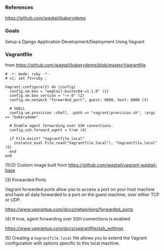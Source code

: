
### References

https://github.com/wagtail/bakerydemo


### Goals

Setup a Django Application Development/Deployment Using Vagrant

### Vagrantfile

from https://github.com/wagtail/bakerydemo/blob/master/Vagrantfile


```
# -*- mode: ruby -*-
# vi: set ft=ruby :

Vagrant.configure(2) do |config|
  config.vm.box = "wagtail-buster64-v1.1.0" (1)
  config.vm.box_version = "~> 0" (2)
  config.vm.network "forwarded_port", guest: 8000, host: 8000 (3)

  # SHELL
  config.vm.provision :shell, :path => "vagrant/provision.sh", :args => "bakerydemo"

  # Enable agent forwarding over SSH connections.
  config.ssh.forward_agent = true (4)

  if File.exist? "Vagrantfile.local"
    instance_eval File.read("Vagrantfile.local"), "Vagrantfile.local" (5)
  end
end
```

(1)(2)
Custom image built from https://github.com/wagtail/vagrant-wagtail-base

(3) Forwarded Ports 

Vagrant forwarded ports allow you to access a port on your host machine and have all data forwarded to a port on the guest machine, over either TCP or UDP.



https://www.vagrantup.com/docs/networking/forwarded_ports

(4) If true, agent forwarding over SSH connections is enabled

https://www.vagrantup.com/docs/vagrantfile/ssh_settings

(5) Creating a `Vagrantfile.local` file allows you to extend the Vagrant configuration
with options specific to this local machine.